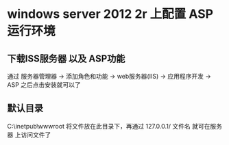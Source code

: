 # windows server 2012 2r 上配置 ASP运行环境

## 下载ISS服务器 以及 ASP功能

 通过 服务器管理器 -> 添加角色和功能  -> web服务器(IIS) -> 应用程序开发 -> ASP  之后点击安装就可以了

## 默认目录

C:\inetpub\wwwroot
将文件放在此目录下，再通过 127.0.0.1/ 文件名   就可在服务器 上访问文件了